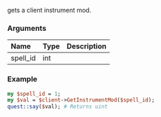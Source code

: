 gets a client instrument mod.
### Arguments
**Name**|**Type**|**Description**
:---|:---|:---
spell_id|int|

### Example

```perl
my $spell_id = 1;
my $val = $client->GetInstrumentMod($spell_id);
quest::say($val); # Returns uint
```